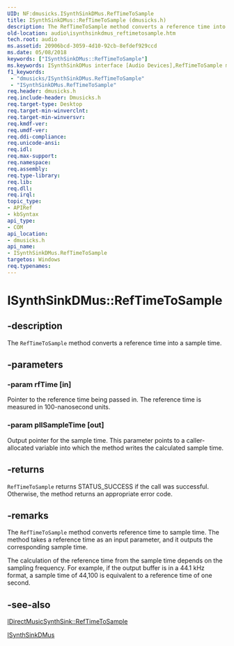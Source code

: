 ```yaml
---
UID: NF:dmusicks.ISynthSinkDMus.RefTimeToSample
title: ISynthSinkDMus::RefTimeToSample (dmusicks.h)
description: The RefTimeToSample method converts a reference time into a sample time.
old-location: audio\isynthsinkdmus_reftimetosample.htm
tech.root: audio
ms.assetid: 20906bcd-3059-4d10-92cb-8efdef929ccd
ms.date: 05/08/2018
keywords: ["ISynthSinkDMus::RefTimeToSample"]
ms.keywords: ISynthSinkDMus interface [Audio Devices],RefTimeToSample method, ISynthSinkDMus.RefTimeToSample, ISynthSinkDMus::RefTimeToSample, RefTimeToSample, RefTimeToSample method [Audio Devices], RefTimeToSample method [Audio Devices],ISynthSinkDMus interface, audio.isynthsinkdmus_reftimetosample, audmp-routines_8c8379c0-db14-4275-adfc-2dd595879feb.xml, dmusicks/ISynthSinkDMus::RefTimeToSample
f1_keywords:
 - "dmusicks/ISynthSinkDMus.RefTimeToSample"
 - "ISynthSinkDMus.RefTimeToSample"
req.header: dmusicks.h
req.include-header: Dmusicks.h
req.target-type: Desktop
req.target-min-winverclnt: 
req.target-min-winversvr: 
req.kmdf-ver: 
req.umdf-ver: 
req.ddi-compliance: 
req.unicode-ansi: 
req.idl: 
req.max-support: 
req.namespace: 
req.assembly: 
req.type-library: 
req.lib: 
req.dll: 
req.irql: 
topic_type:
- APIRef
- kbSyntax
api_type:
- COM
api_location:
- dmusicks.h
api_name:
- ISynthSinkDMus.RefTimeToSample
targetos: Windows
req.typenames: 
---
```


# ISynthSinkDMus::RefTimeToSample


## -description


The <code>RefTimeToSample</code> method converts a reference time into a sample time.


## -parameters




### -param rfTime [in]

Pointer to the reference time being passed in. The reference time is measured in 100-nanosecond units.


### -param pllSampleTime [out]

Output pointer for the sample time. This parameter points to a caller-allocated variable into which the method writes the calculated sample time.


## -returns



<code>RefTimeToSample</code> returns STATUS_SUCCESS if the call was successful. Otherwise, the method returns an appropriate error code.




## -remarks



The <code>RefTimeToSample</code> method converts reference time to sample time. The method takes a reference time as an input parameter, and it outputs the corresponding sample time.

The calculation of the reference time from the sample time depends on the sampling frequency. For example, if the output buffer is in a 44.1 kHz format, a sample time of 44,100 is equivalent to a reference time of one second.




## -see-also




<a href="https://docs.microsoft.com/windows/desktop/api/dmusics/nf-dmusics-idirectmusicsynthsink-reftimetosample">IDirectMusicSynthSink::RefTimeToSample</a>



<a href="https://docs.microsoft.com/windows-hardware/drivers/ddi/dmusicks/nn-dmusicks-isynthsinkdmus">ISynthSinkDMus</a>
 

 

